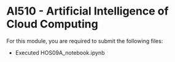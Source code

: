 # AI510 - Artificial Intelligence of Cloud Computing
For this module, you are required to submit the following files:
* Executed HOS09A_notebook.ipynb
